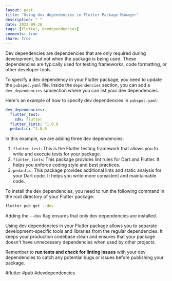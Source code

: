 ```yaml
---
layout: post
title: "Using dev dependencies in Flutter Package Manager"
description: " "
date: 2023-09-26
tags: [flutter, devdependencies]
comments: true
share: true
---
```


Dev dependencies are dependencies that are only required during development, but not when the package is being used. These dependencies are typically used for testing frameworks, code formatting, or other developer tools.

To specify a dev dependency in your Flutter package, you need to update the `pubspec.yaml` file. Inside the `dependencies` section, you can add a `dev_dependencies` subsection where you can list your dev dependencies.

Here's an example of how to specify dev dependencies in `pubspec.yaml`:

```yaml
dev_dependencies:
  flutter_test:
    sdk: flutter
  flutter_lints: ^1.0.0
  pedantic: ^1.0.0
```

In this example, we are adding three dev dependencies:

1. `flutter_test`: This is the Flutter testing framework that allows you to write and execute tests for your package.
2. `flutter_lints`: This package provides lint rules for Dart and Flutter. It helps you enforce coding style and best practices.
3. `pedantic`: This package provides additional lints and static analysis for your Dart code. It helps you write more consistent and maintainable code.

To install the dev dependencies, you need to run the following command in the root directory of your Flutter package:

```bash
flutter pub get --dev
```

Adding the `--dev` flag ensures that only dev dependencies are installed.

Using dev dependencies in your Flutter package allows you to separate development-specific tools and libraries from the regular dependencies. It keeps your production codebase clean and ensures that your package doesn't have unnecessary dependencies when used by other projects.

Remember to **run tests and check for linting issues** with your dev dependencies to catch any potential bugs or issues before publishing your package.

#flutter #pub #devdependencies